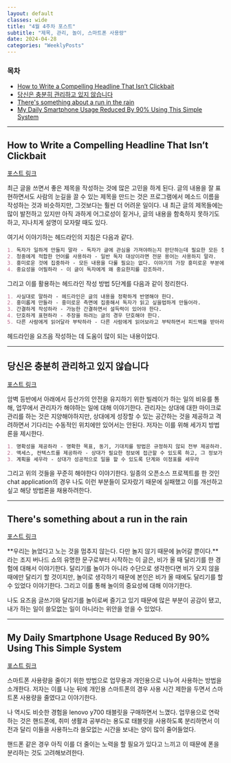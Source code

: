 ```yaml
---
layout: default
classes: wide
title: "4월 4주차 포스트"
subtitle: "제목, 관리, 놀이, 스마트폰 사용량"
date: 2024-04-28
categories: "WeeklyPosts"
---
```


### 목차

- [How to Write a Compelling Headline That Isn’t Clickbait](#how-to-write-a-compelling-headline-that-isnt-clickbait)
- [당신은 충분히 관리하고 있지 않습니다](#당신은-충분히-관리하고-있지-않습니다)
- [There's something about a run in the rain](#theres-something-about-a-run-in-the-rain)
- [My Daily Smartphone Usage Reduced By 90% Using This Simple System](#my-daily-smartphone-usage-reduced-by-90-using-this-simple-system)

---

## How to Write a Compelling Headline That Isn’t Clickbait

[포스트 링크](https://blog.medium.com/how-to-write-a-compelling-headline-that-isnt-clickbait-7cb816cec438)

최근 글을 쓰면서 좋은 제목을 작성하는 것에 많은 고민을 하게 된다. 글의 내용을 잘 표현하면서도 사람의 눈길을 끌 수 있는 제목을 만드는 것은 프로그램에서 메소드 이름을 작성하는 것과 비슷하지만, 그것보다는 훨씬 더 어려운 일이다. 내 최근 글의 제목들에는 많이 발전하고 있지만 아직 과하게 어그로성이 짙거나, 글의 내용을 함축하지 못하기도 하고, 지나치게 설명이 모자랄 때도 있다.

여기서 이야기하는 헤드라인의 지침은 다음과 같다.

```markdown
1. 독자가 일하게 만들지 말라 - 독자가 글에 관심을 가져야하는지 판단하는데 필요한 모든 정보를 제공하라.
2. 청중에게 적합한 언어를 사용하라 - 일반 독자 대상이라면 전문 용어는 사용하지 말라.
3. 흥미로운 것에 집중하라 - 모든 내용을 다룰 필요는 없다. 이야기의 가장 흥미로운 부분에 초점을 맞춰라.
4. 중요성을 어필하라 - 이 글이 독자에게 왜 중요한지를 강조하라.
```

그리고 이를 활용하는 헤드라인 작성 방법 5단계를 다음과 같이 정리한다.

```markdown
1. 사실대로 말하라 - 헤드라인은 글의 내용을 정확하게 반영해야 한다.
2. 흥미롭게 만들라 - 흥미로운 측면에 집중해서 독자가 읽고 싶을법하게 만들어라.
3. 간결하게 작성하라 - 가능한 간결하면서 설득력이 있어야 한다.
4. 단호하게 표현하라 - 주장을 하려는 글의 경우 단호해야 한다.
5. 다른 사람에게 읽어달라 부탁하라 - 다른 사람에게 읽어보라고 부탁하면서 피드백을 받아라.
```

헤드라인을 요즈음 작성하는 데 도움이 많이 되는 내용이었다.

---

## 당신은 충분히 관리하고 있지 않습니다

[포스트 링크](https://medium.com/onebigthought/youre-not-managing-enough-56dfc99519fd)

암벽 등반에서 아래에서 등산가의 안전을 유지하기 위한 빌레이가 하는 일의 비유를 통해, 업무에서 관리자가 해야하는 일에 대해 이야기한다. 관리자는 상대에 대한 마이크로 관리를 하는 것은 지양해야하지만, 상대에게 성장할 수 있는 공간하는 것을 제공하고 격려하면서 기다리는 수동적인 위치에만 있어서는 안된다. 저자는 이를 위해 세가지 방법론을 제시한다.

```markdown
1. 명확성을 제공하라 - 명확한 목표, 동기, 기대치를 방법은 규정하지 않되 전부 제공하라.
2. 액세스, 컨텍스트를 제공하라 - 상대가 필요한 정보에 접근할 수 있도록 하고, 그 정보가 어떤 맥락에서 필요한지를 제공하라.
3. 계획을 세우라 - 상대가 성공적으로 일을 할 수 있도록 단계와 이정표를 세우라
```

그리고 위의 것들을 꾸준히 해야한다 이야기한다. 일종의 오픈소스 프로젝트를 한 것인 chat application의 경우 나도 이런 부분들이 모자랐기 때문에 실패했고 이를 개선하고 싶고 해당 방법론을 채용하려한다.

---

## There's something about a run in the rain

[포스트 링크](https://medium.com/runners-life/theres-something-about-a-run-in-the-rain-7afbf4a79810)

**우리는 늙었다고 노는 것을 멈추지 않는다. 다만 놀지 않기 때문에 늙어갈 뿐이다.**라는 조지 버나드 쇼의 유명한 문구로부터 시작하는 이 글은, 비가 올 때 달리기를 한 경험에 대해서 이야기한다. 달리기를 놀이가 아니라 수단으로 생각한다면 비가 오지 않을 때에만 달리기 할 것이지만, 놀이로 생각하기 때문에 본인은 비가 올 때에도 달리기를 할 수 있었다 이야기한다. 그리고 이를 통해 놀이의 중요성에 대해 이야기한다.

나도 요즈음 글쓰기와 달리기를 놀이로써 즐기고 있기 때문에 많은 부분이 공감이 됐고, 내가 하는 일이 쓸모없는 일이 아니라는 위안을 얻을 수 있었다.

---

## My Daily Smartphone Usage Reduced By 90% Using This Simple System

[포스트 링크](https://medium.com/publishous/the-dss-system-that-helped-me-cut-my-daily-smartphone-usage-by-90-aa2d88889e30)

스마트폰 사용량을 줄이기 위한 방법으로 업무용과 개인용으로 나누어 사용하는 방법을 소개한다. 저자는 이를 나눈 뒤에 개인용 스마트폰의 경우 사용 시간 제한을 두면서 스마트폰 사용량을 줄였다고 이야기한다.

나 역시도 비슷한 경험을 lenovo y700 태블릿을 구매하면서 느꼈다. 업무용으로 연락하는 것은 핸드폰에, 취미 생활과 공부라는 용도로 태블릿을 사용하도록 분리하면서 이전과 달리 이들을 사용하느라 쓸모없는 시간을 보내는 양이 많이 줄어들었다.

핸드폰 같은 경우 아직 이를 더 줄이는 노력을 할 필요가 있다고 느끼고 이 때문에 폰을 분리하는 것도 고려해보려한다.
